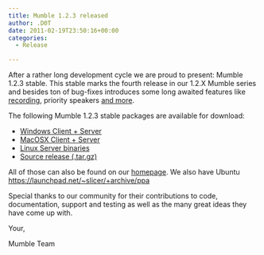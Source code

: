 ```yaml
---
title: Mumble 1.2.3 released
author: .D0T
date: 2011-02-19T23:50:16+00:00
categories:
  - Release

---
```

After a rather long development cycle we are proud to present: Mumble 1.2.3 stable. This stable marks the fourth release in our 1.2.X Mumble series and besides ton of bug-fixes introduces some long awaited features like [recording][2], priority speakers [and more][3].
  
<!--more-->


  
The following Mumble 1.2.3 stable packages are available for download:

  * [Windows Client + Server][4]
  * [MacOSX Client + Server][5]
  * [Linux Server binaries][6]
  * [Source release (.tar.gz)][7]

All of those can also be found on our [homepage][8]. We also have Ubuntu https://launchpad.net/~slicer/+archive/ppa

Special thanks to our community for their contributions to code, documentation, support and testing as well as the many great ideas they have come up with.

Your,
  
Mumble Team

 [2]: http://blog.mumble.info/for-the-record/
 [3]: http://mumble.sourceforge.net/1.2.3
 [4]: http://sourceforge.net/projects/mumble/files/Mumble/1.2.3/mumble-1.2.3.msi/download
 [5]: http://sourceforge.net/projects/mumble/files/Mumble/1.2.3/Mumble-1.2.3.dmg/download
 [6]: http://sourceforge.net/projects/mumble/files/Mumble/1.2.3/murmur-static_x86-1.2.3.tar.bz2/download
 [7]: http://sourceforge.net/projects/mumble/files/Mumble/1.2.3/mumble-1.2.3.tar.gz/download
 [8]: http://mumble.info

